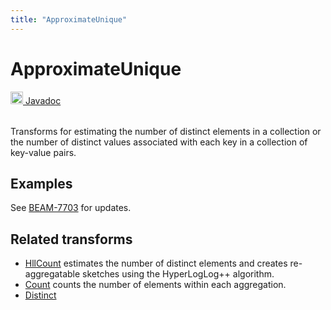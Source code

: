 ```yaml
---
title: "ApproximateUnique"
---
```

<!--
Licensed under the Apache License, Version 2.0 (the "License");
you may not use this file except in compliance with the License.
You may obtain a copy of the License at

http://www.apache.org/licenses/LICENSE-2.0

Unless required by applicable law or agreed to in writing, software
distributed under the License is distributed on an "AS IS" BASIS,
WITHOUT WARRANTIES OR CONDITIONS OF ANY KIND, either express or implied.
See the License for the specific language governing permissions and
limitations under the License.
-->
# ApproximateUnique
<table align="left">
    <a target="_blank" class="button"
        href="https://beam.apache.org/releases/javadoc/current/index.html?org/apache/beam/sdk/transforms/ApproximateUnique.html">
      <img src="https://beam.apache.org/images/logos/sdks/java.png" width="20px" height="20px"
           alt="Javadoc" />
     Javadoc
    </a>
</table>
<br><br>

Transforms for estimating the number of distinct elements in a collection
or the number of distinct values associated with each key in a collection
of key-value pairs.

## Examples
See [BEAM-7703](https://issues.apache.org/jira/browse/BEAM-7703) for updates.

## Related transforms
* [HllCount](/documentation/transforms/java/aggregation/hllcount)
  estimates the number of distinct elements and creates re-aggregatable sketches using the HyperLogLog++ algorithm.
* [Count](/documentation/transforms/java/aggregation/count)
  counts the number of elements within each aggregation.
* [Distinct](/documentation/transforms/java/aggregation/distinct)
